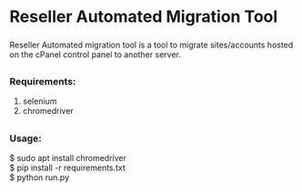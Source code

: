 # Reseller Automated Migration Tool

#####
Reseller Automated migration tool is a tool to migrate sites/accounts hosted on the cPanel control panel to another server.
#####
##
### Requirements: ###
1) selenium
2) chromedriver

##
### Usage: ###

$ sudo apt install chromedriver \
$ pip install -r requirements.txt \
$ python run.py